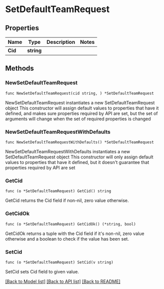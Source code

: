 # SetDefaultTeamRequest

## Properties

Name | Type | Description | Notes
------------ | ------------- | ------------- | -------------
**Cid** | **string** |  | 

## Methods

### NewSetDefaultTeamRequest

`func NewSetDefaultTeamRequest(cid string, ) *SetDefaultTeamRequest`

NewSetDefaultTeamRequest instantiates a new SetDefaultTeamRequest object
This constructor will assign default values to properties that have it defined,
and makes sure properties required by API are set, but the set of arguments
will change when the set of required properties is changed

### NewSetDefaultTeamRequestWithDefaults

`func NewSetDefaultTeamRequestWithDefaults() *SetDefaultTeamRequest`

NewSetDefaultTeamRequestWithDefaults instantiates a new SetDefaultTeamRequest object
This constructor will only assign default values to properties that have it defined,
but it doesn't guarantee that properties required by API are set

### GetCid

`func (o *SetDefaultTeamRequest) GetCid() string`

GetCid returns the Cid field if non-nil, zero value otherwise.

### GetCidOk

`func (o *SetDefaultTeamRequest) GetCidOk() (*string, bool)`

GetCidOk returns a tuple with the Cid field if it's non-nil, zero value otherwise
and a boolean to check if the value has been set.

### SetCid

`func (o *SetDefaultTeamRequest) SetCid(v string)`

SetCid sets Cid field to given value.



[[Back to Model list]](../README.md#documentation-for-models) [[Back to API list]](../README.md#documentation-for-api-endpoints) [[Back to README]](../README.md)


